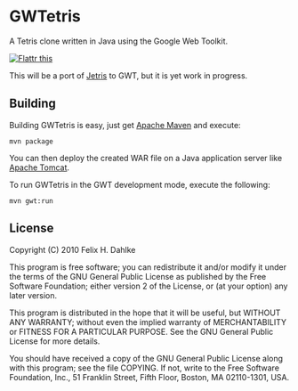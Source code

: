 GWTetris
========

A Tetris clone written in Java using the Google Web Toolkit.

[![Flattr this](http://api.flattr.com/button/button-compact-static-100x17.png "Flattr this")](http://flattr.com/thing/63915/GWTetris)

This will be a port of [Jetris](http://github.com/fhd/jetris) to GWT, but it
is yet work in progress.

Building
--------

Building GWTetris is easy, just get [Apache Maven](http://maven.apache.org/)
and execute:

	mvn package

You can then deploy the created WAR file on a Java application server like
[Apache Tomcat](http://tomcat.apache.org/).

To run GWTetris in the GWT development mode, execute the following:

	mvn gwt:run

License
-------

Copyright (C) 2010 Felix H. Dahlke

This program is free software; you can redistribute it and/or
modify it under the terms of the GNU General Public License
as published by the Free Software Foundation; either version 2
of the License, or (at your option) any later version.

This program is distributed in the hope that it will be useful,
but WITHOUT ANY WARRANTY; without even the implied warranty of
MERCHANTABILITY or FITNESS FOR A PARTICULAR PURPOSE.  See the
GNU General Public License for more details.

You should have received a copy of the GNU General Public License
along with this program; see the file COPYING. If not, write to the
Free Software Foundation, Inc., 51 Franklin Street, Fifth Floor,
Boston, MA 02110-1301, USA.
